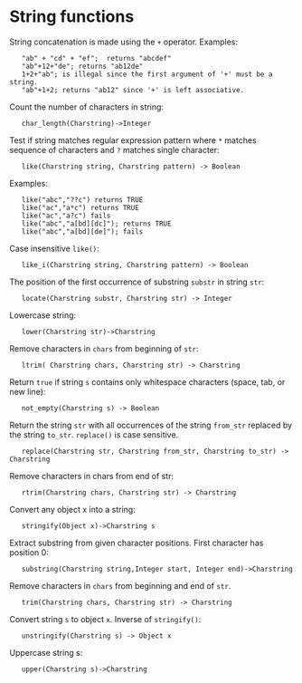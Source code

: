 # String functions

String concatenation is made using the `+` operator. Examples:
```
   "ab" + "cd" + "ef";  returns "abcdef"
   "ab"+12+"de"; returns "ab12de"
   1+2+"ab"; is illegal since the first argument of '+' must be a string.
   "ab"+1+2; returns "ab12" since '+' is left associative.
```

Count the number of characters in string:
```
   char_length(Charstring)->Integer
```

Test if string matches regular expression pattern where `*` matches
sequence of characters and `?` matches single character:
```
   like(Charstring string, Charstring pattern) -> Boolean
```
Examples:
```
   like("abc","??c") returns TRUE
   like("ac","a*c") returns TRUE
   like("ac","a?c") fails
   like("abc","a[bd][dc]"); returns TRUE
   like("abc","a[bd][de]"); fails
```

Case insensitive `like()`:
```
   like_i(Charstring string, Charstring pattern) -> Boolean
```

The position of the first occurrence of substring `substr` in string `str`:
```
   locate(Charstring substr, Charstring str) -> Integer
```

Lowercase string:
```
   lower(Charstring str)->Charstring
```

Remove characters in `chars` from beginning of `str`:
```
   ltrim( Charstring chars, Charstring str) -> Charstring
```

Return `true` if string `s` contains only whitespace characters
(space, tab, or new line):
```
   not_empty(Charstring s) -> Boolean
```

Return the string `str` with all occurrences of the string `from_str`
replaced by the string `to_str`. `replace()` is case sensitive.
```
   replace(Charstring str, Charstring from_str, Charstring to_str) -> Charstring
```

Remove characters in chars from end of str:
```
   rtrim(Charstring chars, Charstring str) -> Charstring
```

Convert any object x into a string:
```
   stringify(Object x)->Charstring s
```

Extract substring from given character positions. First character has position 0:
```
   substring(Charstring string,Integer start, Integer end)->Charstring
```

Remove characters in `chars` from beginning and end of `str`.
```
   trim(Charstring chars, Charstring str) -> Charstring
```

Convert string `s` to object `x`. Inverse of `stringify()`:
```
   unstringify(Charstring s) -> Object x
```

Uppercase string s:
```
   upper(Charstring s)->Charstring
```
